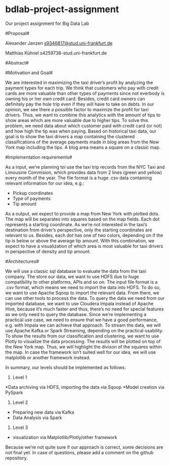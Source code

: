 # bdlab-project-assignment
Our project assignment for Big Data Lab

#Proposal#

Alexander Janzen
s9346817@stud.uni-frankfurt.de

Matthias Kühnel
s4259738-stud.uni-frankfurt.de

#Abstract#

#Motivation and Goal#

We are interested in maximizing the taxi driver’s profit by analyzing the payment types for each trip. We think that customers who pay with credit cards are more valuable than other types of payments since not everbody is owning his or her own credit card. Besides, credit card owners can definitely pay the hole trip even if they will have to take on debts. In our opinion, we see there a possible factor to maximize the profit for taxi drivers. Thus, we want to combine this analytics with the amount of tips to show areas which are more valuable due to higher tips.
To solve this problem, we need data about which customer paid with credit card (or not) and how high the tip was when paying. Based on historical taxi data, our goal is to show the taxi drivers a map containing the clustered classifications of the average payments made in blog areas from the New York map including the tips. A blog area means a square on a classic map.

#Implementation requirements#

As a input, we’re planning toi use the taxi trip records from the NYC Taxi and Limousine Commision,  which provides data from 2 lines (green and yellow) every month of the year. The file format is a huge .csv data containing relevant information for our idea, e.g.:

*	Pickup coordinates
*	Type of payments
*	Tip amount

As a output, we expect to provide a map from New York with plotted dots. The map will be separates into squares based on the map fields. Each dot represents a starting coordinate. As we’re not interested in the taxi’s destination from driver’s perspective, only the starting coordinates are relevant to us. Besides, each dot has one of two colors, depending on if the tip is below or above the average tip amount. With this combination, we expect to have a visualization of which area is most valuable for taxi drivers in perspective of density and tip amount.

#Architectures#

We will use a classic sql database to evaluate the data from the taxi company. The store our data, we want to use HDFS  due to huge compatibility to other platforms, APIs and so on. The input file format is a .csv format, which means we need to import the data into HDFS. To do so, we want to use Apache Sqoop to import the relevant data. From there, we can use other tools to process the data. To query the data we need from our imported database, we want to use Cloudera Impala instead of Apache Hive, because it’s much faster and thus, there’s no need for special features as we only need to query the database. Since we’re implementing a practical use case, we need to ensure that we have a good performance, e.g. with Impala we can achieve that approach.
To stream the data, we will use Apache Kafka or Spark Streaming, depending on the practical usability.
To show the results from our classification and clustering, we want to use Plotly to visualize the data processing. The results will be plotted on top of the New York map. Thus, we will highlight the divison of the squares within the map. In case the framework isn’t suited well for our idea, we will use matplotlib or another framework instead.




In summary, our levels should be implemented as follows:


1. Level 1

 *Data archiving via HDFS, importing the data via Sqoop
 *Model creation via PySpark
1.	Level 2
* Preparing new data via Kafka
* Data Analysis via Spark
1.	Level 3
* visualization via Matplotlib/Plotly/other framework

Because we’re not quite sure if our approach is correct, some decisions are not final yet. In case of questions, please add a comment on the github repository.
